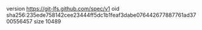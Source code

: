 version https://git-lfs.github.com/spec/v1
oid sha256:235ede758142cee23444ff5dc1b1feaf3dabe076442677887761ad3700556457
size 10489

